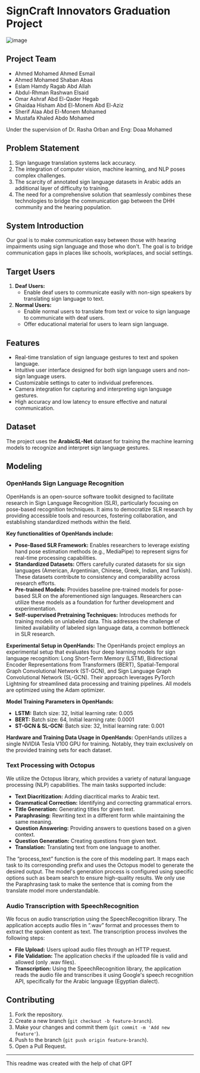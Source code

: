 

# SignCraft Innovators Graduation Project  
![image](https://github.com/Ahmedzaid16/Graduation-Project/assets/84353686/f40d909b-a3a3-4280-8df4-8b18cf03b1bc)  

## Project Team
- Ahmed Mohamed Ahmed Esmail
- Ahmed Mohamed Shaban Abas
- Eslam Hamdy Ragab Abd Allah
- Abdul-Rhman Rashwan Elsaid
- Omar Ashraf Abd El-Qader Hegab
- Ghaidaa Hisham Abd El-Monem Abd El-Aziz
- Sherif Alaa Abd El-Monem Mohamed
- Mustafa Khaled Abdo Mohamed

Under the supervision of Dr. Rasha Orban and Eng: Doaa Mohamed

## Problem Statement 
1. Sign language translation systems lack accuracy.
2. The integration of computer vision, machine learning, and NLP poses complex challenges.
3. The scarcity of annotated sign language datasets in Arabic adds an additional layer of difficulty to training.
4. The need for a comprehensive solution that seamlessly combines these technologies to bridge the communication gap between the DHH community and the hearing population.

## System Introduction
Our goal is to make communication easy between those with hearing impairments using sign language and those who don't. The goal is to bridge communication gaps in places like schools, workplaces, and social settings.

## Target Users
1. **Deaf Users:**  
   - Enable deaf users to communicate easily with non-sign speakers by translating sign language to text.
2. **Normal Users:**  
   - Enable normal users to translate from text or voice to sign language to communicate with deaf users.
   - Offer educational material for users to learn sign language.

## Features
- Real-time translation of sign language gestures to text and spoken language.
- Intuitive user interface designed for both sign language users and non-sign language users.
- Customizable settings to cater to individual preferences.
- Camera integration for capturing and interpreting sign language gestures.
- High accuracy and low latency to ensure effective and natural communication.

## Dataset
The project uses the **ArabicSL-Net** dataset for training the machine learning models to recognize and interpret sign language gestures.

## Modeling

### OpenHands Sign Language Recognition
OpenHands is an open-source software toolkit designed to facilitate research in Sign Language Recognition (SLR), particularly focusing on pose-based recognition techniques. It aims to democratize SLR research by providing accessible tools and resources, fostering collaboration, and establishing standardized methods within the field.

**Key functionalities of OpenHands include:**
- **Pose-Based SLR Framework:** Enables researchers to leverage existing hand pose estimation methods (e.g., MediaPipe) to represent signs for real-time processing capabilities.
- **Standardized Datasets:** Offers carefully curated datasets for six sign languages (American, Argentinian, Chinese, Greek, Indian, and Turkish). These datasets contribute to consistency and comparability across research efforts.
- **Pre-trained Models:** Provides baseline pre-trained models for pose-based SLR on the aforementioned sign languages. Researchers can utilize these models as a foundation for further development and experimentation.
- **Self-supervised Pretraining Techniques:** Introduces methods for training models on unlabeled data. This addresses the challenge of limited availability of labeled sign language data, a common bottleneck in SLR research.

**Experimental Setup in OpenHands:**
The OpenHands project employs an experimental setup that evaluates four deep learning models for sign language recognition: Long Short-Term Memory (LSTM), Bidirectional Encoder Representations from Transformers (BERT), Spatial-Temporal Graph Convolutional Network (ST-GCN), and Sign Language Graph Convolutional Network (SL-GCN). Their approach leverages PyTorch Lightning for streamlined data processing and training pipelines. All models are optimized using the Adam optimizer.

**Model Training Parameters in OpenHands:**
- **LSTM:** Batch size: 32, Initial learning rate: 0.005
- **BERT:** Batch size: 64, Initial learning rate: 0.0001
- **ST-GCN & SL-GCN:** Batch size: 32, Initial learning rate: 0.001

**Hardware and Training Data Usage in OpenHands:**
OpenHands utilizes a single NVIDIA Tesla V100 GPU for training. Notably, they train exclusively on the provided training sets for each dataset.

### Text Processing with Octopus
We utilize the Octopus library, which provides a variety of natural language processing (NLP) capabilities. The main tasks supported include:
- **Text Diacritization:** Adding diacritical marks to Arabic text.
- **Grammatical Correction:** Identifying and correcting grammatical errors.
- **Title Generation:** Generating titles for given text.
- **Paraphrasing:** Rewriting text in a different form while maintaining the same meaning.
- **Question Answering:** Providing answers to questions based on a given context.
- **Question Generation:** Creating questions from given text.
- **Translation:** Translating text from one language to another.

The “process_text” function is the core of this modeling part. It maps each task to its corresponding prefix and uses the Octopus model to generate the desired output. The model's generation process is configured using specific options such as beam search to ensure high-quality results. We only use the Paraphrasing task to make the sentence that is coming from the translate model more understandable.

### Audio Transcription with SpeechRecognition
We focus on audio transcription using the SpeechRecognition library. The application accepts audio files in “.wav” format and processes them to extract the spoken content as text. The transcription process involves the following steps:
- **File Upload:** Users upload audio files through an HTTP request.
- **File Validation:** The application checks if the uploaded file is valid and allowed (only .wav files).
- **Transcription:** Using the SpeechRecognition library, the application reads the audio file and transcribes it using Google's speech recognition API, specifically for the Arabic language (Egyptian dialect).

## Contributing
1. Fork the repository.
2. Create a new branch (`git checkout -b feature-branch`).
3. Make your changes and commit them (`git commit -m 'Add new feature'`).
4. Push to the branch (`git push origin feature-branch`).
5. Open a Pull Request.

---
This readme was created with the help of chat GPT
